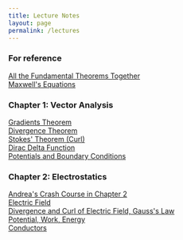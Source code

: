 ```yaml
---
title: Lecture Notes
layout: page
permalink: /lectures
---
```

### For reference ###
[All the Fundamental Theorems Together](/PHY309/lectures/derivatives)<br>
[Maxwell's Equations](/PHY309/lectures/maxwell)<br>
### Chapter 1: Vector Analysis ### 
[Gradients Theorem](/PHY309/lectures/grad)<br>
[Divergence Theorem](/PHY309/lectures/div)<br>
[Stokes' Theorem (Curl)](/PHY309/lectures/curl)<br>
[Dirac Delta Function](/PHY309/lectures/dirac)<br>
[Potentials and Boundary Conditions](/PHY309/lectures/potentials)<br>
### Chapter 2: Electrostatics ###
[Andrea's Crash Course in Chapter 2](/PHY309/lectures/chapt2)<br>
[Electric Field](/PHY309/lectures/electric)<br>
[Divergence and Curl of Electric Field, Gauss's Law](/PHY309/lectures/divcurlE)<br>
[Potential, Work, Energy](/PHY309/lectures/PotentialWorkEnergy)<br>
[Conductors](/PHY309/lectures/conductors)<br>

